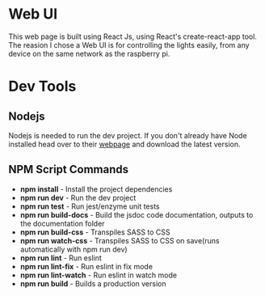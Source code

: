 # Web UI #

This web page is built using React Js, using React's create-react-app tool. 
The reasion I chose a Web UI is for controlling the lights easily, from any device 
on the same network as the raspberry pi. 


# Dev Tools #

## Nodejs ##

Nodejs is needed to run the dev project. If you don't already have Node installed head over
to their [webpage](https://nodejs.org/en/download/) and download the latest version. 

## NPM Script Commands ##
* **npm install** - Install the project dependencies
* **npm run dev** - Run the dev project
* **npm run test** - Run jest/enzyme unit tests
* **npm run build-docs** - Build the jsdoc code documentation, outputs to the documentation folder
* **npm run build-css** - Transpiles SASS to CSS
* **npm run watch-css** - Transpiles SASS to CSS on save(runs automatically with npm run dev)
* **npm run lint** - Run eslint
* **npm run lint-fix** - Run eslint in fix mode
* **npm run lint-watch** - Run eslint in watch mode
* **npm run build** - Builds a production version

